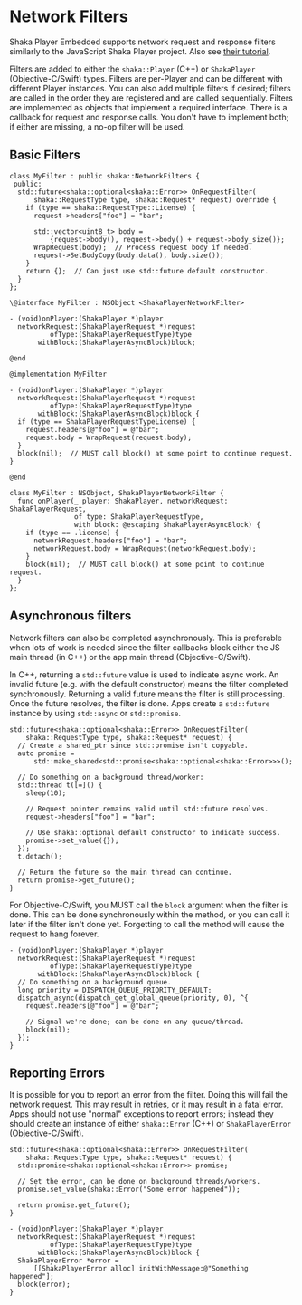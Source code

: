 # Network Filters

Shaka Player Embedded supports network request and response filters similarly to
the JavaScript Shaka Player project.  Also see
[their tutorial](https://shaka-player-demo.appspot.com/docs/api/tutorial-license-wrapping.html).

Filters are added to either the `shaka::Player` (C++) or `ShakaPlayer`
(Objective-C/Swift) types.  Filters are per-Player and can be different with
different Player instances.  You can also add multiple filters if desired;
filters are called in the order they are registered and are called sequentially.
Filters are implemented as objects that implement a required interface.  There
is a callback for request and response calls.  You don't have to implement both;
if either are missing, a no-op filter will be used.


## Basic Filters

```{.cc}
class MyFilter : public shaka::NetworkFilters {
 public:
  std::future<shaka::optional<shaka::Error>> OnRequestFilter(
      shaka::RequestType type, shaka::Request* request) override {
    if (type == shaka::RequestType::License) {
      request->headers["foo"] = "bar";

      std::vector<uint8_t> body =
          {request->body(), request->body() + request->body_size()};
      WrapRequest(body);  // Process request body if needed.
      request->SetBodyCopy(body.data(), body.size());
    }
    return {};  // Can just use std::future default constructor.
  }
};
```

```{.mm}
\@interface MyFilter : NSObject <ShakaPlayerNetworkFilter>

- (void)onPlayer:(ShakaPlayer *)player
  networkRequest:(ShakaPlayerRequest *)request
          ofType:(ShakaPlayerRequestType)type
       withBlock:(ShakaPlayerAsyncBlock)block;

@end

@implementation MyFilter

- (void)onPlayer:(ShakaPlayer *)player
  networkRequest:(ShakaPlayerRequest *)request
          ofType:(ShakaPlayerRequestType)type
       withBlock:(ShakaPlayerAsyncBlock)block {
  if (type == ShakaPlayerRequestTypeLicense) {
    request.headers[@"foo"] = @"bar";
    request.body = WrapRequest(request.body);
  }
  block(nil);  // MUST call block() at some point to continue request.
}

@end
```

```{.swift}
class MyFilter : NSObject, ShakaPlayerNetworkFilter {
  func onPlayer(_ player: ShakaPlayer, networkRequest: ShakaPlayerRequest,
                of type: ShakaPlayerRequestType,
                with block: @escaping ShakaPlayerAsyncBlock) {
    if (type == .license) {
      networkRequest.headers["foo"] = "bar";
      networkRequest.body = WrapRequest(networkRequest.body);
    }
    block(nil);  // MUST call block() at some point to continue request.
  }
};
```


## Asynchronous filters

Network filters can also be completed asynchronously.  This is preferable when
lots of work is needed since the filter callbacks block either the JS main
thread (in C++) or the app main thread (Objective-C/Swift).

In C++, returning a `std::future` value is used to indicate async work.  An
invalid future (e.g. with the default constructor) means the filter completed
synchronously.  Returning a valid future means the filter is still processing.
Once the future resolves, the filter is done.  Apps create a `std::future`
instance by using `std::async` or `std::promise`.

```{.cc}
std::future<shaka::optional<shaka::Error>> OnRequestFilter(
    shaka::RequestType type, shaka::Request* request) {
  // Create a shared_ptr since std::promise isn't copyable.
  auto promise =
      std::make_shared<std::promise<shaka::optional<shaka::Error>>>();

  // Do something on a background thread/worker:
  std::thread t([=]() {
    sleep(10);

    // Request pointer remains valid until std::future resolves.
    request->headers["foo"] = "bar";

    // Use shaka::optional default constructor to indicate success.
    promise->set_value({});
  });
  t.detach();

  // Return the future so the main thread can continue.
  return promise->get_future();
}
```

For Objective-C/Swift, you MUST call the `block` argument when the filter is
done.  This can be done synchronously within the method, or you can call it
later if the filter isn't done yet.  Forgetting to call the method will cause
the request to hang forever.

```{.mm}
- (void)onPlayer:(ShakaPlayer *)player
  networkRequest:(ShakaPlayerRequest *)request
          ofType:(ShakaPlayerRequestType)type
       withBlock:(ShakaPlayerAsyncBlock)block {
  // Do something on a background queue.
  long priority = DISPATCH_QUEUE_PRIORITY_DEFAULT;
  dispatch_async(dispatch_get_global_queue(priority, 0), ^{
    request.headers[@"foo"] = @"bar";

    // Signal we're done; can be done on any queue/thread.
    block(nil);
  });
}
```


## Reporting Errors

It is possible for you to report an error from the filter.  Doing this will fail
the network request.  This may result in retries, or it may result in a fatal
error.  Apps should not use "normal" exceptions to report errors; instead they
should create an instance of either `shaka::Error` (C++) or `ShakaPlayerError`
(Objective-C/Swift).

```{.cc}
std::future<shaka::optional<shaka::Error>> OnRequestFilter(
    shaka::RequestType type, shaka::Request* request) {
  std::promise<shaka::optional<shaka::Error>> promise;

  // Set the error, can be done on background threads/workers.
  promise.set_value(shaka::Error("Some error happened"));

  return promise.get_future();
}
```

```{.mm}
- (void)onPlayer:(ShakaPlayer *)player
  networkRequest:(ShakaPlayerRequest *)request
          ofType:(ShakaPlayerRequestType)type
       withBlock:(ShakaPlayerAsyncBlock)block {
  ShakaPlayerError *error =
      [[ShakaPlayerError alloc] initWithMessage:@"Something happened"];
  block(error);
}
```
